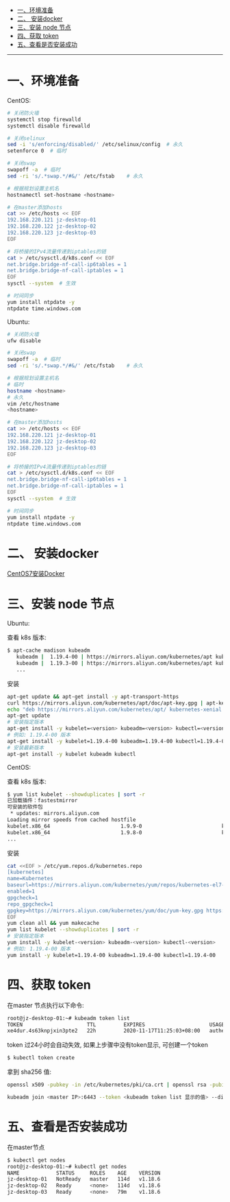 
* [一、环境准备](#%E4%B8%80%E7%8E%AF%E5%A2%83%E5%87%86%E5%A4%87)
* [二、 安装docker](#%E4%BA%8C-%E5%AE%89%E8%A3%85docker)
* [三、安装 node 节点](#%E4%B8%89%E5%AE%89%E8%A3%85-node-%E8%8A%82%E7%82%B9)
* [四、获取 token](#%E5%9B%9B%E8%8E%B7%E5%8F%96-token)
* [五、查看是否安装成功](#%E4%BA%94%E6%9F%A5%E7%9C%8B%E6%98%AF%E5%90%A6%E5%AE%89%E8%A3%85%E6%88%90%E5%8A%9F)


----
# 一、环境准备
CentOS:
```bash
# 关闭防火墙
systemctl stop firewalld
systemctl disable firewalld

# 关闭selinux
sed -i 's/enforcing/disabled/' /etc/selinux/config  # 永久
setenforce 0  # 临时

# 关闭swap
swapoff -a  # 临时
sed -ri 's/.*swap.*/#&/' /etc/fstab    # 永久

# 根据规划设置主机名
hostnamectl set-hostname <hostname>

# 在master添加hosts
cat >> /etc/hosts << EOF
192.168.220.121 jz-desktop-01
192.168.220.122 jz-desktop-02
192.168.220.123 jz-desktop-03
EOF

# 将桥接的IPv4流量传递到iptables的链
cat > /etc/sysctl.d/k8s.conf << EOF
net.bridge.bridge-nf-call-ip6tables = 1
net.bridge.bridge-nf-call-iptables = 1
EOF
sysctl --system  # 生效

# 时间同步
yum install ntpdate -y
ntpdate time.windows.com
```
Ubuntu:
```bash
# 关闭防火墙
ufw disable

# 关闭swap
swapoff -a  # 临时
sed -ri 's/.*swap.*/#&/' /etc/fstab    # 永久

# 根据规划设置主机名
# 临时
hostname <hostname>
# 永久
vim /etc/hostname
<hostname>

# 在master添加hosts
cat >> /etc/hosts << EOF
192.168.220.121 jz-desktop-01
192.168.220.122 jz-desktop-02
192.168.220.123 jz-desktop-03
EOF

# 将桥接的IPv4流量传递到iptables的链
cat > /etc/sysctl.d/k8s.conf << EOF
net.bridge.bridge-nf-call-ip6tables = 1
net.bridge.bridge-nf-call-iptables = 1
EOF
sysctl --system  # 生效

# 时间同步
yum install ntpdate -y
ntpdate time.windows.com
```

# 二、 安装docker
[CentOS7安装Docker](../docker/CentOS7安装Docker.md)

# 三、安装 node 节点
Ubuntu:

查看 k8s 版本:
```bash
$ apt-cache madison kubeadm
   kubeadm |  1.19.4-00 | https://mirrors.aliyun.com/kubernetes/apt kubernetes-xenial/main amd64 Packages
   kubeadm |  1.19.3-00 | https://mirrors.aliyun.com/kubernetes/apt kubernetes-xenial/main amd64 Packages
   ...
```
安装
```bash
apt-get update && apt-get install -y apt-transport-https
curl https://mirrors.aliyun.com/kubernetes/apt/doc/apt-key.gpg | apt-key add -
echo "deb https://mirrors.aliyun.com/kubernetes/apt/ kubernetes-xenial main" > /etc/apt/sources.list.d/kubernetes.list
apt-get update
# 安装指定版本
apt-get install -y kubelet=<version> kubeadm=<version> kubectl=<version>
# 例如: 1.19.4-00 版本
apt-get install -y kubelet=1.19.4-00 kubeadm=1.19.4-00 kubectl=1.19.4-00
# 安装最新版本
apt-get install -y kubelet kubeadm kubectl
```


CentOS:

查看 k8s 版本:
```bash
$ yum list kubelet --showduplicates | sort -r
已加载插件：fastestmirror
可安装的软件包
 * updates: mirrors.aliyun.com
Loading mirror speeds from cached hostfile
kubelet.x86_64                       1.9.9-0                          kubernetes
kubelet.x86_64                       1.9.8-0                          kubernetes
...
```
安装
```bash
cat <<EOF > /etc/yum.repos.d/kubernetes.repo
[kubernetes]
name=Kubernetes
baseurl=https://mirrors.aliyun.com/kubernetes/yum/repos/kubernetes-el7-x86_64/
enabled=1
gpgcheck=1
repo_gpgcheck=1
gpgkey=https://mirrors.aliyun.com/kubernetes/yum/doc/yum-key.gpg https://mirrors.aliyun.com/kubernetes/yum/doc/rpm-package-key.gpg
EOF
yum clean all && yum makecache
yum list kubelet --showduplicates | sort -r
# 安装指定版本
yum install -y kubelet-<version> kubeadm-<version> kubectl-<version>
# 例如: 1.19.4-00 版本
yum install -y kubelet=1.19.4-00 kubeadm=1.19.4-00 kubectl=1.19.4-00
```


# 四、获取 token
在master 节点执行以下命令:
```bash
root@jz-desktop-01:~# kubeadm token list
TOKEN                     TTL         EXPIRES                     USAGES                   DESCRIPTION                                                EXTRA GROUPS
xe4dur.4s63knpjxin3pte2   22h         2020-11-17T11:25:03+08:00   authentication,signing   <none>                                                     system:bootstrappers:kubeadm:default-node-token
```
token 过24小时会自动失效, 如果上步骤中没有token显示, 可创建一个token
```bash
$ kubectl token create
```
拿到 sha256 值:
```bash
openssl x509 -pubkey -in /etc/kubernetes/pki/ca.crt | openssl rsa -pubin -outform der 2>/dev/null | openssl dgst -sha256 -hex | sed 's/^.* //'    # 来查看hash。
```

```bash
kubeadm join <master IP>:6443 --token <kubeadm token list 显示的值> --discovery-token-ca-cert-hash sha256:<上一步拿到的sha256值>
```

# 五、查看是否安装成功
在master节点
```bash
$ kubectl get nodes
root@jz-desktop-01:~# kubectl get nodes
NAME            STATUS     ROLES    AGE    VERSION
jz-desktop-01   NotReady   master   114d   v1.18.6
jz-desktop-02   Ready      <none>   114d   v1.18.6
jz-desktop-03   Ready      <none>   79m    v1.18.6
```